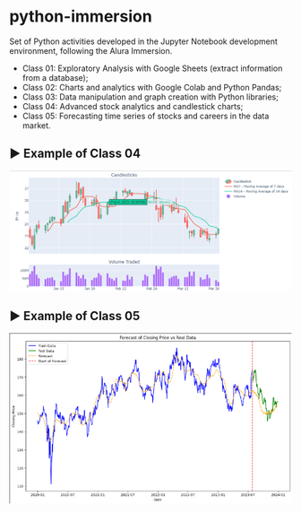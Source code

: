 # python-immersion
Set of Python activities developed in the Jupyter Notebook development environment, following the Alura Immersion.
* Class 01: Exploratory Analysis with Google Sheets (extract information from a database);
* Class 02: Charts and analytics with Google Colab and Python Pandas;
* Class 03: Data manipulation and graph creation with Python libraries;
* Class 04: Advanced stock analytics and candlestick charts;
* Class 05: Forecasting time series of stocks and careers in the data market.

## ▶️ Example of Class 04
<p align="center">
  <img src="https://github.com/rharcosta/python-immersion/blob/main/Class 04/Graphic_Class04.png" />
</p>

## ▶️ Example of Class 05
<p align="center">
  <img src="https://github.com/rharcosta/python-immersion/blob/main/Class 05/Graphic_Class05.png" />
</p>
